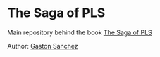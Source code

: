 # The Saga of PLS

Main repository behind the book [The Saga of PLS](http://sagaofpls.github.io)


Author: [Gaston Sanchez](http://gastonsanchez.com)
